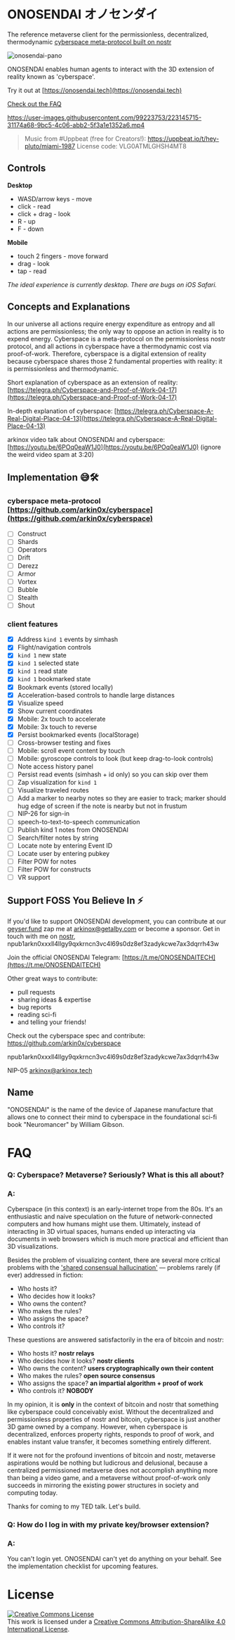 # ONOSENDAI オノセンダイ
The reference metaverse client for the permissionless, decentralized, thermodynamic [cyberspace meta-protocol built on nostr](https://github.com/arkin0x/cyberspace)

![onosendai-pano](https://user-images.githubusercontent.com/99223753/223734919-ee5fc4d0-ee89-409c-a7c8-1848310bb92d.png)

ONOSENDAI enables human agents to interact with the 3D extension of reality known as 'cyberspace'.

Try it out at [https://onosendai.tech](https://onosendai.tech)

[Check out the FAQ](#faq)

https://user-images.githubusercontent.com/99223753/223145715-31174a68-9bc5-4c06-abb2-5f3a1e1352a6.mp4
> Music from #Uppbeat (free for Creators!):
> https://uppbeat.io/t/hey-pluto/miami-1987
> License code: VLG0ATMLGHSH4MT8

## Controls

**Desktop**

 - WASD/arrow keys - move
 - click - read
 - click + drag - look
 - R - up
 - F - down

**Mobile**

 - touch 2 fingers - move forward
 - drag - look
 - tap - read

*The ideal experience is currently desktop. There are bugs on iOS Safari.*

## Concepts and Explanations

In our universe all actions require energy expenditure as entropy and all actions are permissionless; the only way to oppose an action in reality is to expend energy. Cyberspace is a meta-protocol on the permissionless nostr protocol, and all actions in cyberspace have a thermodynamic cost via proof-of-work. Therefore, cyberspace is a digital extension of reality because cyberspace shares those 2 fundamental properties with reality: it is permissionless and thermodynamic.

Short explanation of cyberspace as an extension of reality: [https://telegra.ph/Cyberspace-and-Proof-of-Work-04-17](https://telegra.ph/Cyberspace-and-Proof-of-Work-04-17)

In-depth explanation of cyberspace: [https://telegra.ph/Cyberspace-A-Real-Digital-Place-04-13](https://telegra.ph/Cyberspace-A-Real-Digital-Place-04-13)

arkinox video talk about ONOSENDAI and cyberspace: [https://youtu.be/6POq0eaW1J0](https://youtu.be/6POq0eaW1J0) (ignore the weird video spam at 3:20)

## Implementation 😅🛠

### cyberspace meta-protocol [https://github.com/arkin0x/cyberspace](https://github.com/arkin0x/cyberspace)

- [ ] Construct
- [ ] Shards
- [ ] Operators
- [ ] Drift
- [ ] Derezz
- [ ] Armor
- [ ] Vortex
- [ ] Bubble
- [ ] Stealth
- [ ] Shout

### client features

- [x] Address `kind 1` events by simhash
- [x] Flight/navigation controls
- [x] `kind 1` new state
- [x] `kind 1` selected state
- [x] `kind 1` read state
- [x] `kind 1` bookmarked state
- [x] Bookmark events (stored locally)
- [x] Acceleration-based controls to handle large distances
- [x] Visualize speed
- [x] Show current coordinates
- [x] Mobile: 2x touch to accelerate
- [x] Mobile: 3x touch to reverse
- [x] Persist bookmarked events (localStorage)
- [ ] Cross-browser testing and fixes
- [ ] Mobile: scroll event content by touch
- [ ] Mobile: gyroscope controls to look (but keep drag-to-look controls)
- [ ] Note access history panel
- [ ] Persist read events (simhash + id only) so you can skip over them
- [ ] Zap visualization for `kind 1`
- [ ] Visualize traveled routes
- [ ] Add a marker to nearby notes so they are easier to track; marker should hug edge of screen if the note is nearby but not in frustum
- [ ] NIP-26 for sign-in
- [ ] speech-to-text-to-speech communication
- [ ] Publish kind 1 notes from ONOSENDAI
- [ ] Search/filter notes by string
- [ ] Locate note by entering Event ID
- [ ] Locate user by entering pubkey
- [ ] Filter POW for notes
- [ ] Filter POW for constructs
- [ ] VR support

## Support FOSS You Believe In ⚡

If you'd like to support ONOSENDAI development, you can contribute at our [geyser.fund](https://geyser.fund/project/onosendai) zap me at arkinox@getalby.com or become a sponsor. Get in touch with me on [nostr](https://snort.social/p/npub1arkn0xxxll4llgy9qxkrncn3vc4l69s0dz8ef3zadykcwe7ax3dqrrh43w), npub1arkn0xxxll4llgy9qxkrncn3vc4l69s0dz8ef3zadykcwe7ax3dqrrh43w

Join the official ONOSENDAI Telegram: [https://t.me/ONOSENDAITECH](https://t.me/ONOSENDAITECH)

Other great ways to contribute:

- pull requests
- sharing ideas & expertise
- bug reports
- reading sci-fi
- and telling your friends!

Check out the cyberspace spec and contribute: https://github.com/arkin0x/cyberspace

npub1arkn0xxxll4llgy9qxkrncn3vc4l69s0dz8ef3zadykcwe7ax3dqrrh43w

NIP-05 arkinox@arkinox.tech

## Name

"ONOSENDAI" is the name of the device of Japanese manufacture that allows one to connect their mind to cyberspace in the foundational sci-fi book "Neuromancer" by William Gibson.

# FAQ

### Q: Cyberspace? Metaverse? Seriously? What is this all about?

### A: 

Cyberspace (in this context) is an early-internet trope from the 80s. It's an enthusiastic and naive speculation on the future of network-connected computers and how humans might use them. Ultimately, instead of interacting in 3D virtual spaces, humans ended up interacting via documents in web browsers which is much more practical and efficient than 3D visualizations.

Besides the problem of visualizing content, there are several more critical problems with the ['shared consensual hallucination'](https://www.goodreads.com/quotes/14638-cyberspace-a-consensual-hallucination-experienced-daily-by-billions-of-legitimate) — problems rarely (if ever) addressed in fiction: 

- Who hosts it?
- Who decides how it looks?
- Who owns the content?
- Who makes the rules?
- Who assigns the space?
- Who controls it?

These questions are answered satisfactorily in the era of bitcoin and nostr:

- Who hosts it? **nostr relays**
- Who decides how it looks? **nostr clients**
- Who owns the content? **users cryptographically own their content**
- Who makes the rules? **open source consensus**
- Who assigns the space? **an impartial algorithm + proof of work**
- Who controls it? **NOBODY**

In my opinion, it is **only** in the context of bitcoin and nostr that something like cyberspace could conceivably exist. Without the decentralized and permissionless properties of nostr and bitcoin, cyberspace is just another 3D game owned by a company. However, when cyberspace is decentralized, enforces property rights, responds to proof of work, and enables instant value transfer, it becomes something entirely different.

If it were not for the profound inventions of bitcoin and nostr, metaverse aspirations would be nothing but ludicrous and delusional, because a centralized permissioned metaverse does not accomplish anything more than being a video game, and a metaverse without proof-of-work only succeeds in mirroring the existing power structures in society and computing today.

Thanks for coming to my TED talk. Let's build.

### Q: How do I log in with my private key/browser extension?

### A:

You can't login yet. ONOSENDAI can't yet do anything on your behalf. See the implementation checklist for upcoming features.

# License

<a rel="license" href="http://creativecommons.org/licenses/by-sa/4.0/"><img alt="Creative Commons License" style="border-width:0" src="https://i.creativecommons.org/l/by-sa/4.0/88x31.png" /></a><br />This work is licensed under a <a rel="license" href="http://creativecommons.org/licenses/by-sa/4.0/">Creative Commons Attribution-ShareAlike 4.0 International License</a>.
